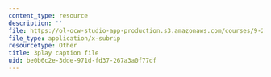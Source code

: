 ```yaml
---
content_type: resource
description: ''
file: https://ol-ocw-studio-app-production.s3.amazonaws.com/courses/9-20-animal-behavior-fall-2013/be0b6c2e3dde971dfd37267a3a0f77df_472236.srt
file_type: application/x-subrip
resourcetype: Other
title: 3play caption file
uid: be0b6c2e-3dde-971d-fd37-267a3a0f77df
---
```

